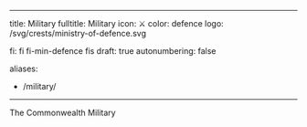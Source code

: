   ---
title: Military
fulltitle: Military
icon: ⚔️
color: defence
logo: /svg/crests/ministry-of-defence.svg

fi: fi fi-min-defence fis
draft: true
autonumbering: false

aliases:
- /military/
---

The Commonwealth Military